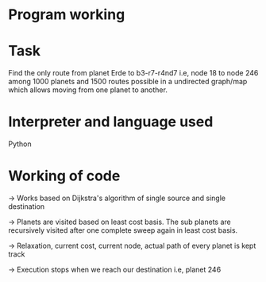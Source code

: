 # Program working

# Task
Find the only route from planet Erde to b3-r7-r4nd7 i.e, node 18 to node 246 among 1000 planets and 1500 routes possible in a undirected graph/map which allows moving from one planet to another.

# Interpreter and language used
Python

# Working of code

 -> Works based on Dijkstra's algorithm of single source and single destination

 -> Planets are visited based on least cost basis. The sub planets are recursively visited after one complete sweep again in least cost basis.

 -> Relaxation, current cost, current node, actual path of every planet is kept track

 -> Execution stops when we reach our destination i.e, planet 246
